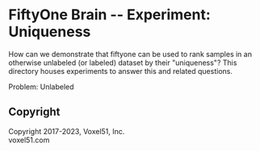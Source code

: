 # FiftyOne Brain -- Experiment: Uniqueness

How can we demonstrate that fiftyone can be used to rank samples in an
otherwise unlabeled (or labeled) dataset by their "uniqueness"? This directory
houses experiments to answer this and related questions.

Problem: Unlabeled

## Copyright

Copyright 2017-2023, Voxel51, Inc.<br> voxel51.com
